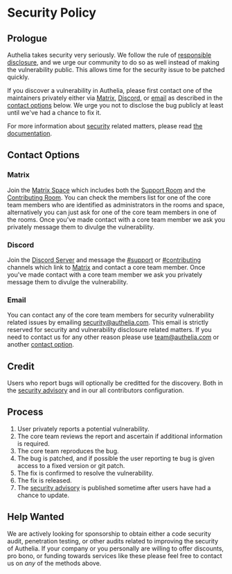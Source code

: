 # Security Policy

## Prologue

Authelia takes security very seriously. We follow the rule of 
[responsible disclosure](https://en.wikipedia.org/wiki/Responsible_disclosure), and we urge our community to do so as
well instead of making the vulnerability public. This allows time for the security issue to be patched quickly.

If you discover a vulnerability in Authelia, please first contact one of the maintainers privately either via 
[Matrix](#matrix), [Discord](#discord), or [email](#email) as described in the [contact options](#contact-options) 
below. We urge you not to disclose the bug publicly at least until we've had a chance to fix it.

For more information about [security](https://www.authelia.com/docs/security/) related matters, please read 
[the documentation](https://www.authelia.com/docs/security/).

## Contact Options

### Matrix

Join the [Matrix Space](https://app.element.io/#/room/!qcxpPdXBiGBSTbFAJE:matrix.org?via=matrix.org) which
includes both the [Support Room](https://riot.im/app/#/room/#authelia:matrix.org) and the
[Contributing Room](https://riot.im/app/#/room/#authelia-contributing:matrix.org). You can check the members list for
one of the core team members who are identified as administrators in the rooms and space, alternatively you can just ask
for one of the core team members in one of the rooms. Once you've made contact with a core team member we ask you
privately message them to divulge the vulnerability.

### Discord

Join the [Discord Server](https://discord.authelia.com) and message the
[#support](https://discord.com/channels/707844280412012608/707844280412012612) or 
[#contributing](https://discord.com/channels/707844280412012608/804943261265297408) channels which link to 
[Matrix](#matrix) and contact a core team member. Once you've made contact with a core team member we ask you privately
message them to divulge the vulnerability.

### Email

You can contact any of the core team members for security vulnerability related issues by emailing
[security@authelia.com](mailto:security@authelia.com). This email is strictly reserved for security and vulnerability
disclosure related matters. If you need to contact us for any other reason please use 
[team@authelia.com](mailto:team@authelia.com) or another [contact option](#contact-options).

## Credit

Users who report bugs will optionally be creditted for the discovery. Both in the
[security advisory](https://github.com/authelia/authelia/security/advisories) and in our all contributors configuration.

## Process

1. User privately reports a potential vulnerability.
2. The core team reviews the report and ascertain if additional information is required.
3. The core team reproduces the bug.
4. The bug is patched, and if possible the user reporting te bug is given access to a fixed version or git patch.
5. The fix is confirmed to resolve the vulnerability.
6. The fix is released.
7. The [security advisory](https://github.com/authelia/authelia/security/advisories) is published sometime after users 
   have had a chance to update.

## Help Wanted

We are actively looking for sponsorship to obtain either a code security audit, penetration testing, or other audits 
related to improving the security of Authelia. If your company or you personally are willing to offer discounts, pro
bono, or funding towards services like these please feel free to contact us on *any* of the methods above.

